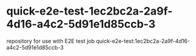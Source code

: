 # quick-e2e-test-1ec2bc2a-2a9f-4d16-a4c2-5d91e1d85ccb-3
repository for use with E2E test job quick-e2e-test:1ec2bc2a-2a9f-4d16-a4c2-5d91e1d85ccb-3
